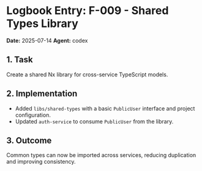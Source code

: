 # Logbook Entry: F-009 - Shared Types Library

**Date:** 2025-07-14
**Agent:** codex

## 1. Task
Create a shared Nx library for cross-service TypeScript models.

## 2. Implementation
- Added `libs/shared-types` with a basic `PublicUser` interface and project configuration.
- Updated `auth-service` to consume `PublicUser` from the library.

## 3. Outcome
Common types can now be imported across services, reducing duplication and improving consistency.
